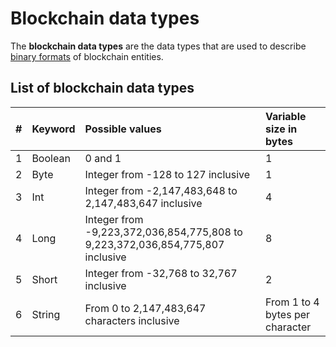 # Blockchain data types

The **blockchain data types** are the data types that are used to describe [binary formats](/en/blockchain/binary-format) of blockchain entities.

## List of blockchain data types

| # | Keyword | Possible values | Variable size in bytes |
| :--- | :--- | :--- | :--- |
| 1 | Boolean | 0 and 1 | 1 |
| 2 | Byte | Integer from -128 to 127 inclusive | 1 |
| 3 | Int | Integer from -2,147,483,648 to 2,147,483,647 inclusive | 4 |
| 4 | Long | Integer from -9,223,372,036,854,775,808 to 9,223,372,036,854,775,807 inclusive | 8 |
| 5 | Short | Integer from -32,768 to 32,767 inclusive | 2 |
| 6 | String | From 0 to 2,147,483,647 characters inclusive | From 1 to 4 bytes per character |

